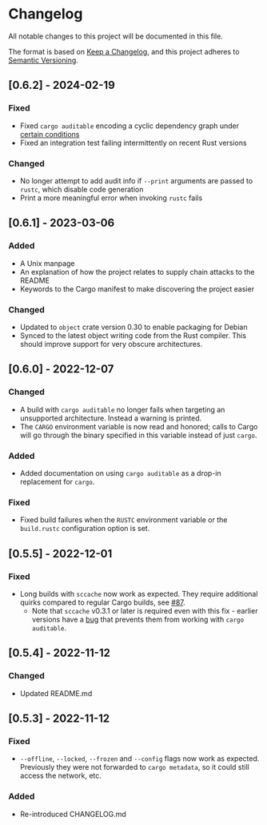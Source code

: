 # Changelog

All notable changes to this project will be documented in this file.

The format is based on [Keep a Changelog](https://keepachangelog.com/en/1.0.0/),
and this project adheres to [Semantic Versioning](https://semver.org/spec/v2.0.0.html).

## [0.6.2] - 2024-02-19

### Fixed
 - Fixed `cargo auditable` encoding a cyclic dependency graph under [certain conditions](https://github.com/rustsec/rustsec/issues/1043)
 - Fixed an integration test failing intermittently on recent Rust versions

### Changed

 - No longer attempt to add audit info if `--print` arguments are passed to `rustc`, which disable code generation
 - Print a more meaningful error when invoking `rustc` fails

## [0.6.1] - 2023-03-06

### Added
 - A Unix manpage
 - An explanation of how the project relates to supply chain attacks to the README
 - Keywords to the Cargo manifest to make discovering the project easier

### Changed
 - Updated to `object` crate version 0.30 to enable packaging for Debian
 - Synced to the latest object writing code from the Rust compiler. This should improve support for very obscure architectures.

## [0.6.0] - 2022-12-07

### Changed

 - A build with `cargo auditable` no longer fails when targeting an unsupported architecture. Instead a warning is printed.
 - The `CARGO` environment variable is now read and honored; calls to Cargo will go through the binary specified in this variable instead of just `cargo`.

### Added

 - Added documentation on using `cargo auditable` as a drop-in replacement for `cargo`.

### Fixed

- Fixed build failures when the `RUSTC` environment variable or the `build.rustc` configuration option is set.

## [0.5.5] - 2022-12-01

### Fixed

- Long builds with `sccache` now work as expected. They require additional quirks compared to regular Cargo builds, see [#87](https://github.com/rust-secure-code/cargo-auditable/issues/87).
    - Note that `sccache` v0.3.1 or later is required even with this fix - earlier versions have a [bug](https://github.com/mozilla/sccache/issues/1274) that prevents them from working with `cargo auditable`.

## [0.5.4] - 2022-11-12

### Changed

- Updated README.md

## [0.5.3] - 2022-11-12

### Fixed

- `--offline`, `--locked`, `--frozen` and `--config` flags now work as expected. Previously they were not forwarded to `cargo metadata`, so it could still access the network, etc.

### Added 

- Re-introduced CHANGELOG.md
